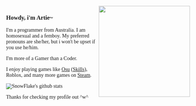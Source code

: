 <span style="font-family:Poppins;">


<br><br>
<img align="right" src="https://media1.tenor.com/images/323376a7e28ce485d51a4b03b5d140a6/tenor.gif?itemid=12042112" height="250">

<h3>Howdy, i'm Artie~</h3>

I'm a programmer from Australia. I am homosexual and a femboy. My preferred pronouns are she/her, but i won't be upset if you use he/him.

I'm more of a Gamer than a Coder.

I enjoy playing games like <a href="https://osu.ppy.sh/users/15146700">Osu</a> (<a href="http://osuskills.com/user/ArtieFuzz">Skills</a>), Roblox, and many more games on <a href="https://steamcommunity.com/id/ArtieFuzzz/">Steam</a>.

![SnowFlake's github stats](https://snowflake-ui-git-stats.vercel.app/api?username=Ulysses-UI&show_icons=true&theme=vue-dark)

Thanks for checking my profile out ^w^
</span>
